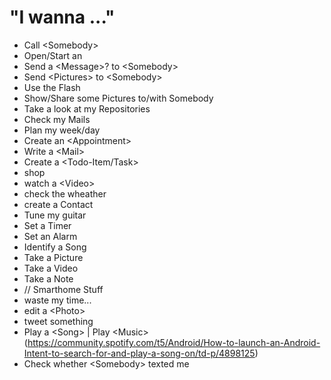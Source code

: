 # "I wanna ..."
- Call \<Somebody\>
- Open/Start an <App>
- Send a \<Message\>? to \<Somebody\>
- Send \<Pictures\> to \<Somebody\>
- Use the Flash
- Show/Share some Pictures to/with Somebody
- Take a look at my Repositories
- Check my Mails
- Plan my week/day
- Create an \<Appointment\>
- Write a \<Mail\>
- Create a \<Todo-Item/Task\>
- shop
- watch a \<Video\>
- check the wheather
- create a Contact
- Tune my guitar
- Set a Timer
- Set an Alarm
- Identify a Song
- Take a Picture
- Take a Video
- Take a Note
- // Smarthome Stuff
- waste my time...
- edit a \<Photo\>
- tweet something
- Play a \<Song\> | Play \<Music\> (https://community.spotify.com/t5/Android/How-to-launch-an-Android-Intent-to-search-for-and-play-a-song-on/td-p/4898125)
- Check whether \<Somebody\> texted me
